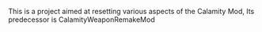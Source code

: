 This is a project aimed at resetting various aspects of the Calamity Mod, Its predecessor is CalamityWeaponRemakeMod
